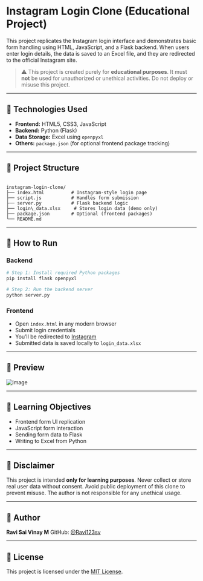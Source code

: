 # Instagram Login Clone (Educational Project)

This project replicates the Instagram login interface and demonstrates basic form handling using HTML, JavaScript, and a Flask backend. When users enter login details, the data is saved to an Excel file, and they are redirected to the official Instagram site.

> ⚠️ This project is created purely for **educational purposes**. It must **not** be used for unauthorized or unethical activities. Do not deploy or misuse this project.

---

## 🔧 Technologies Used

- **Frontend:** HTML5, CSS3, JavaScript
- **Backend:** Python (Flask)
- **Data Storage:** Excel using `openpyxl`
- **Others:** `package.json` (for optional frontend package tracking)

---

## 📁 Project Structure

```

instagram-login-clone/
├── index.html          # Instagram-style login page
├── script.js           # Handles form submission
├── server.py           # Flask backend logic
├── login\_data.xlsx     # Stores login data (demo only)
├── package.json        # Optional (frontend packages)
└── README.md

````

---

## 🚀 How to Run

### Backend

```bash
# Step 1: Install required Python packages
pip install flask openpyxl

# Step 2: Run the backend server
python server.py
````

### Frontend

* Open `index.html` in any modern browser
* Submit login credentials
* You’ll be redirected to [Instagram](https://www.instagram.com)
* Submitted data is saved locally to `login_data.xlsx`

---

## 📸 Preview
![image](https://github.com/user-attachments/assets/2df50a59-ae66-427c-bd6f-c15169007f9f)


---

## 🎯 Learning Objectives

* Frontend form UI replication
* JavaScript form interaction
* Sending form data to Flask
* Writing to Excel from Python

---

## 🛑 Disclaimer

This project is intended **only for learning purposes**.
Never collect or store real user data without consent.
Avoid public deployment of this clone to prevent misuse.
The author is not responsible for any unethical usage.

---

## 👤 Author

**Ravi Sai Vinay M**
GitHub: [@Ravi123sv](https://github.com/Ravi123sv)

---

## 📘 License

This project is licensed under the [MIT License](LICENSE).

```
